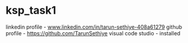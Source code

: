 # ksp_task1
linkedin profile - www.linkedin.com/in/tarun-sethiye-408a61279
github profile -  https://github.com/TarunSethiye
visual code studio - installed 

